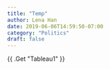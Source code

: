```yaml
---
title: "Temp"
author: Lena Han
date: 2019-06-06T14:59:50-07:00
category: "Politics"
draft: false
---
```


{{ .Get "Tableau1" }}
